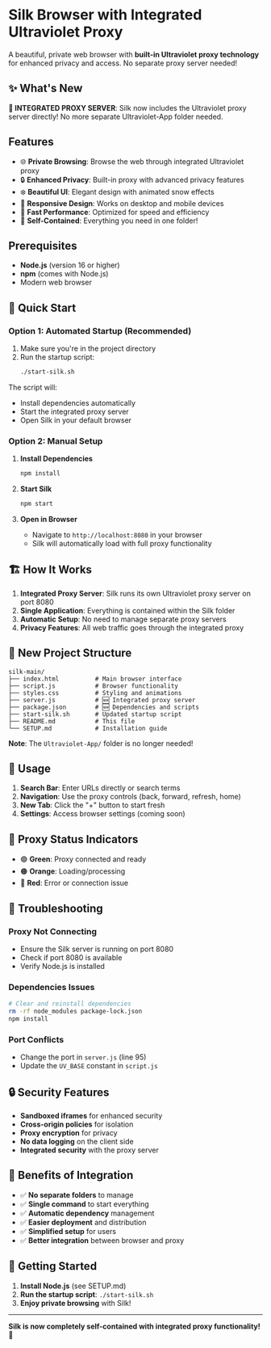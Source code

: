 # Silk Browser with Integrated Ultraviolet Proxy

A beautiful, private web browser with **built-in Ultraviolet proxy technology** for enhanced privacy and access. No separate proxy server needed!

## ✨ What's New

**🚀 INTEGRATED PROXY SERVER**: Silk now includes the Ultraviolet proxy server directly! No more separate Ultraviolet-App folder needed.

## Features

- 🌐 **Private Browsing**: Browse the web through integrated Ultraviolet proxy
- 🔒 **Enhanced Privacy**: Built-in proxy with advanced privacy features
- ❄️ **Beautiful UI**: Elegant design with animated snow effects
- 📱 **Responsive Design**: Works on desktop and mobile devices
- 🚀 **Fast Performance**: Optimized for speed and efficiency
- 🎯 **Self-Contained**: Everything you need in one folder!

## Prerequisites

- **Node.js** (version 16 or higher)
- **npm** (comes with Node.js)
- Modern web browser

## 🚀 Quick Start

### Option 1: Automated Startup (Recommended)

1. Make sure you're in the project directory
2. Run the startup script:
   ```bash
   ./start-silk.sh
   ```

The script will:
- Install dependencies automatically
- Start the integrated proxy server
- Open Silk in your default browser

### Option 2: Manual Setup

1. **Install Dependencies**
   ```bash
   npm install
   ```

2. **Start Silk**
   ```bash
   npm start
   ```

3. **Open in Browser**
   - Navigate to `http://localhost:8080` in your browser
   - Silk will automatically load with full proxy functionality

## 🏗️ How It Works

1. **Integrated Proxy Server**: Silk runs its own Ultraviolet proxy server on port 8080
2. **Single Application**: Everything is contained within the Silk folder
3. **Automatic Setup**: No need to manage separate proxy servers
4. **Privacy Features**: All web traffic goes through the integrated proxy

## 📁 New Project Structure

```
silk-main/
├── index.html          # Main browser interface
├── script.js           # Browser functionality
├── styles.css          # Styling and animations
├── server.js           # 🆕 Integrated proxy server
├── package.json        # 🆕 Dependencies and scripts
├── start-silk.sh       # Updated startup script
├── README.md           # This file
└── SETUP.md            # Installation guide
```

**Note**: The `Ultraviolet-App/` folder is no longer needed!

## 🔧 Usage

1. **Search Bar**: Enter URLs directly or search terms
2. **Navigation**: Use the proxy controls (back, forward, refresh, home)
3. **New Tab**: Click the "+" button to start fresh
4. **Settings**: Access browser settings (coming soon)

## 🎯 Proxy Status Indicators

- 🟢 **Green**: Proxy connected and ready
- 🟠 **Orange**: Loading/processing
- 🔴 **Red**: Error or connection issue

## 🚫 Troubleshooting

### Proxy Not Connecting
- Ensure the Silk server is running on port 8080
- Check if port 8080 is available
- Verify Node.js is installed

### Dependencies Issues
```bash
# Clear and reinstall dependencies
rm -rf node_modules package-lock.json
npm install
```

### Port Conflicts
- Change the port in `server.js` (line 95)
- Update the `UV_BASE` constant in `script.js`

## 🔒 Security Features

- **Sandboxed iframes** for enhanced security
- **Cross-origin policies** for isolation
- **Proxy encryption** for privacy
- **No data logging** on the client side
- **Integrated security** with the proxy server

## 🎊 Benefits of Integration

- ✅ **No separate folders** to manage
- ✅ **Single command** to start everything
- ✅ **Automatic dependency** management
- ✅ **Easier deployment** and distribution
- ✅ **Simplified setup** for users
- ✅ **Better integration** between browser and proxy

## 🚀 Getting Started

1. **Install Node.js** (see SETUP.md)
2. **Run the startup script**: `./start-silk.sh`
3. **Enjoy private browsing** with Silk!

---

**Silk is now completely self-contained with integrated proxy functionality!** 🎉 